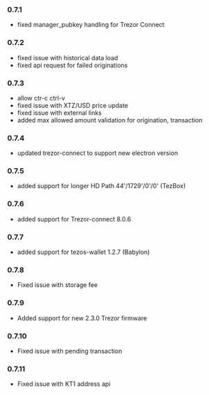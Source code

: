 ### 0.7.1
- fixed manager_pubkey handling for Trezor Connect

### 0.7.2
- fixed issue with historical data load 
- fixed api request for failed originations 

### 0.7.3
- allow ctr-c ctrl-v 
- fixed issue with XTZ/USD price update
- fixed issue with external links 
- added max allowed amount validation for origination, transaction

### 0.7.4
- updated trezor-connect to support new electron version

### 0.7.5
- added support for longer HD Path 44'/1729'/0'/0' (TezBox)

### 0.7.6
- added support for Trezor-connect 8.0.6

### 0.7.7
- added support for tezos-wallet 1.2.7 (Babylon)

### 0.7.8
- Fixed issue with storage fee

### 0.7.9
- Added support for new 2.3.0 Trezor firmware

### 0.7.10
- Fixed issue with pending transaction

### 0.7.11
- Fixed issue with KT1 address api